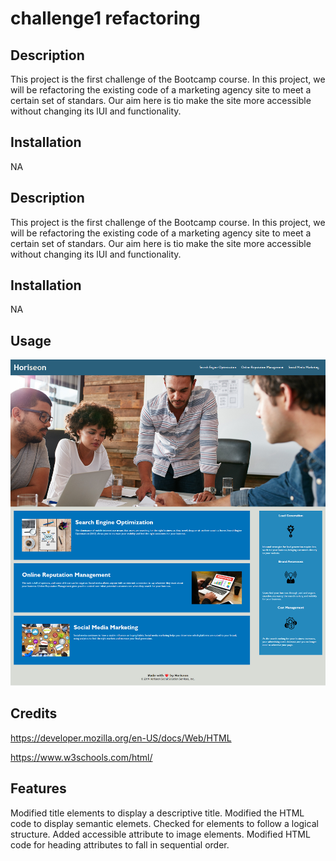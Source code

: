 # challenge1 refactoring

## Description
This project is the first challenge of the Bootcamp course. 
In this project, we will be refactoring the existing code of a marketing agency site to meet a certain set of standars.
Our aim here is tio make the site more accessible without changing its lUI and  functionality.

## Installation
NA

## Description
This project is the first challenge of the Bootcamp course. 
In this project, we will be refactoring the existing code of a marketing agency site to meet a certain set of standars.
Our aim here is tio make the site more accessible without changing its lUI and  functionality.

## Installation
NA

## Usage

![Screenshot of the live page](assets/images/Horiseon.png)

## Credits

https://developer.mozilla.org/en-US/docs/Web/HTML

https://www.w3schools.com/html/


## Features

Modified title elements to display a descriptive title.
Modified the HTML code to display semantic elemets.
Checked for elements to follow a logical structure.
Added accessible attribute to image elements.
Modified HTML code for heading attributes to fall in sequential order.


